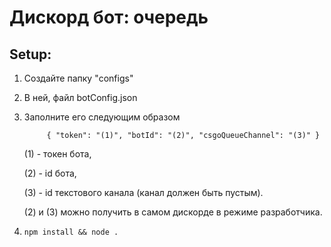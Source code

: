 # Дискорд бот: очередь
## Setup:
1) Создайте папку "configs"
2) В ней, файл botConfig.json
3) Заполните его следующим образом

      `     {
          "token": "(1)",
          "botId": "(2)",
          "csgoQueueChannel": "(3)"
      }`
    
   (1) - токен бота, 
   
   (2) - id бота, 
   
   (3) - id текстового канала (канал должен быть пустым). 
   
   (2) и (3) можно получить в самом дискорде в режиме разработчика.
   
 4) `npm install && node .`
